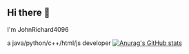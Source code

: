 ## Hi there 👋
I'm JohnRichard4096

a java/python/c++/html/js developer 
[![Anurag's GitHub stats](https://github-readme-stats.vercel.app/api?username=JohnRichard4096)](https://github.com/anuraghazra/github-readme-stats)
<!--
**JohnRichard4096/JohnRichard4096** is a ✨ _special_ ✨ repository because its `README.md` (this file) appears on your GitHub profile.

Here are some ideas to get you started:

- 🔭 I’m currently working on ...
- 🌱 I’m currently learning ...
- 👯 I’m looking to collaborate on ...
- 🤔 I’m looking for help with ...
- 💬 Ask me about ...
- 📫 How to reach me: ...
- 😄 Pronouns: ...
- ⚡ Fun fact: ...
-->
